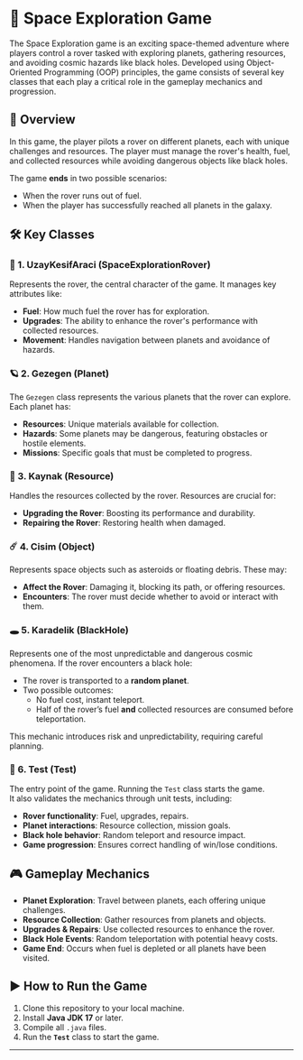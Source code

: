 
# 🚀 Space Exploration Game

The Space Exploration game is an exciting space-themed adventure where players control a rover tasked with exploring planets, gathering resources, and avoiding cosmic hazards like black holes. Developed using Object-Oriented Programming (OOP) principles, the game consists of several key classes that each play a critical role in the gameplay mechanics and progression.

## 🌌 Overview

In this game, the player pilots a rover on different planets, each with unique challenges and resources. The player must manage the rover's health, fuel, and collected resources while avoiding dangerous objects like black holes.  

The game **ends** in two possible scenarios:  
- When the rover runs out of fuel.  
- When the player has successfully reached all planets in the galaxy.  

## 🛠️ Key Classes

### 🤖 1. UzayKesifAraci (SpaceExplorationRover)
Represents the rover, the central character of the game. It manages key attributes like:  

- **Fuel**: How much fuel the rover has for exploration.  
- **Upgrades**: The ability to enhance the rover's performance with collected resources.  
- **Movement**: Handles navigation between planets and avoidance of hazards.  

### 🪐 2. Gezegen (Planet)
The `Gezegen` class represents the various planets that the rover can explore. Each planet has:  

- **Resources**: Unique materials available for collection.  
- **Hazards**: Some planets may be dangerous, featuring obstacles or hostile elements.  
- **Missions**: Specific goals that must be completed to progress.  

### 💎 3. Kaynak (Resource)
Handles the resources collected by the rover. Resources are crucial for:  

- **Upgrading the Rover**: Boosting its performance and durability.  
- **Repairing the Rover**: Restoring health when damaged.  

### ☄️ 4. Cisim (Object)
Represents space objects such as asteroids or floating debris. These may:  

- **Affect the Rover**: Damaging it, blocking its path, or offering resources.  
- **Encounters**: The rover must decide whether to avoid or interact with them.  

### 🕳️ 5. Karadelik (BlackHole)
Represents one of the most unpredictable and dangerous cosmic phenomena. If the rover encounters a black hole:  

- The rover is transported to a **random planet**.  
- Two possible outcomes:  
  - No fuel cost, instant teleport.  
  - Half of the rover’s fuel **and** collected resources are consumed before teleportation.  

This mechanic introduces risk and unpredictability, requiring careful planning.  

### 🧪 6. Test (Test)
The entry point of the game. Running the `Test` class starts the game.  
It also validates the mechanics through unit tests, including:  

- **Rover functionality**: Fuel, upgrades, repairs.  
- **Planet interactions**: Resource collection, mission goals.  
- **Black hole behavior**: Random teleport and resource impact.  
- **Game progression**: Ensures correct handling of win/lose conditions.  

## 🎮 Gameplay Mechanics

- **Planet Exploration**: Travel between planets, each offering unique challenges.  
- **Resource Collection**: Gather resources from planets and objects.  
- **Upgrades & Repairs**: Use collected resources to enhance the rover.  
- **Black Hole Events**: Random teleportation with potential heavy costs.  
- **Game End**: Occurs when fuel is depleted or all planets have been visited.  

## ▶️ How to Run the Game

1. Clone this repository to your local machine.  
2. Install **Java JDK 17** or later.  
3. Compile all `.java` files.  
4. Run the **`Test`** class to start the game.  


---
